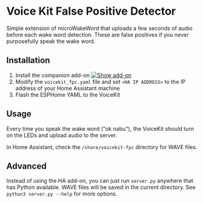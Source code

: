 # Voice Kit False Positive Detector

Simple extension of microWakeWord that uploads a few seconds of audio before each wake word detection. These are false positives if you never purposefully speak the wake word.

## Installation

1. Install the companion add-on [![Show add-on](https://my.home-assistant.io/badges/supervisor_addon.svg)](https://my.home-assistant.io/redirect/supervisor_addon/?addon=47701997_voicekit_fpc&repository_url=https%3A%2F%2Fgithub.com%2Frhasspy%2Fhassio-addons)
2. Modify the `voicekit_fpc.yaml` file and set `<HA IP ADDRESS>` to the IP address of your Home Assistant machine 
3. Flash the ESPHome YAML to the VoiceKit


## Usage

Every time you speak the wake word ("ok nabu"), the VoiceKit should turn on the LEDs and upload audio to the server.

In Home Assistant, check the `/share/voicekit-fpc` directory for WAVE files.


## Advanced

Instead of using the HA add-on, you can just run `server.py` anywhere that has Python available. WAVE files will be saved in the current directory. See `python3 server.py --help` for more options.
